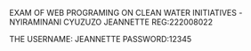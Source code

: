 EXAM OF WEB PROGRAMING ON CLEAN WATER INITIATIVES -NYIRAMINANI CYUZUZO JEANNETTE REG:222008022

THE USERNAME: JEANNETTE
PASSWORD:12345
